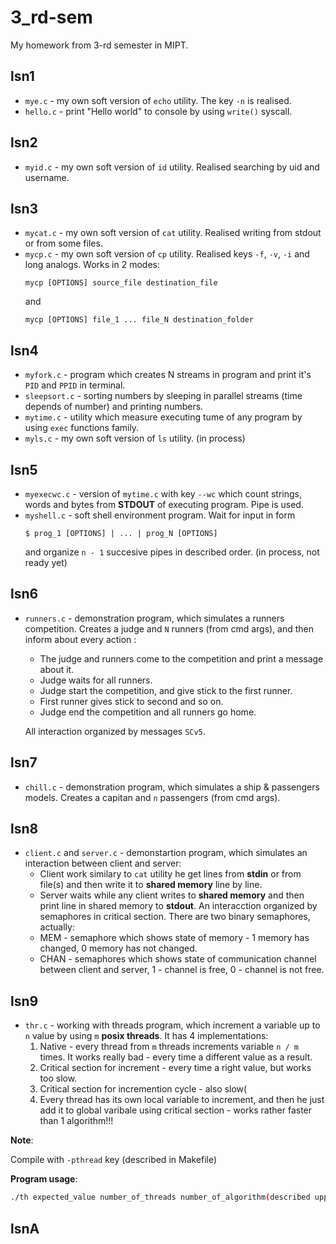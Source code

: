 # 3_rd-sem
My homework from 3-rd semester in MIPT.

## lsn1

* ```mye.c``` - my own soft version of ```echo``` utility. The key ```-n``` is realised.
* ```hello.c``` - print "Hello world" to console by using ```write()``` syscall.

## lsn2

* ```myid.c``` - my own soft version of ``` id ``` utility. Realised searching by uid and username.

## lsn3

* ```mycat.c``` - my own soft version of ```cat``` utility. Realised writing from stdout or from some files. 
* ```mycp.c``` - my own soft version of ```cp``` utility. Realised keys ```-f```, ```-v```, ```-i``` and long analogs. Works in 2 modes:
  ```
  mycp [OPTIONS] source_file destination_file
  ```
  and
  ```
  mycp [OPTIONS] file_1 ... file_N destination_folder
  ```

## lsn4

* ```myfork.c``` - program which creates N streams in program and print it's ```PID``` and ```PPID``` in terminal.
* ```sleepsort.c``` - sorting numbers by sleeping in parallel streams (time depends of number) and printing numbers.
* ```mytime.c``` - utility which measure executing tume of any program by using ```exec``` functions family.
* ```myls.c``` - my own soft version of ```ls``` utility. (in process)

## lsn5

* ```myexecwc.c``` - version of ```mytime.c``` with key ```--wc``` which count strings, words and bytes from **STDOUT** of executing program. Pipe is used.
* ```myshell.c``` - soft shell environment program. Wait for input in form 
  ```
  $ prog_1 [OPTIONS] | ... | prog_N [OPTIONS]
  ```
  and organize ```n - 1``` succesive pipes in described order. (in process, not ready yet)

## lsn6

* ```runners.c``` - demonstration program, which simulates a runners competition. Creates a judge and ```N``` runners (from cmd args), and then inform about every action : 
  * The judge and runners come to the competition and print a message about it.
  * Judge waits for all runners.
  * Judge start the competition, and give stick to the first runner.
  * First runner gives stick to second and so on. 
  * Judge end the competition and all runners go home.

  All interaction organized by messages ```SCv5```.

## lsn7

* ```chill.c``` - demonstration program, which simulates a ship & passengers models. Creates a capitan and ```n``` passengers (from cmd args).

## lsn8

* ```client.c``` and ```server.c``` - demonstartion program, which simulates an interaction between client and server:
  * Client work similary to ```cat``` utility he get lines from **stdin** or from file(s) and then write it to **shared memory** line by line.
  * Server waits while any client writes to **shared memory** and then print line in shared memory to **stdout**.
  An interacction organized by  semaphores in critical section. There are two binary semaphores, actually:
  * MEM - semaphore which shows state of memory - 1 memory has changed, 0 memory has not changed.
  * CHAN - semaphores which shows state of communication channel between client and server, 1 - channel is free, 0 - channel is not free.

## lsn9

* ```thr.c``` - working with threads program, which increment a variable up to ```n``` value by using  ```m``` **posix threads**. It has 4 implementations:
  1. Native - every thread from ```m``` threads increments variable ```n / m``` times. It works really bad - every time a different value as a result.
  2. Critical section for increment - every time a right value, but works too slow.
  3. Critical section for incremention cycle - also slow(
  4. Every thread has its own local variable to increment, and then he just add it to global varibale using critical section - works rather faster than 1 algorithm!!!

**Note**:

Compile with ```-pthread``` key (described in Makefile)
  
**Program usage**:
```bash
./th expected_value number_of_threads number_of_algorithm(described upper)
``` 

## lsnA

